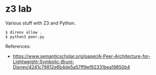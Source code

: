# z3 lab

Various stuff with Z3 and Python.

```
$ direnv allow .
$ python3 peer.py
```

References:

* https://www.semanticscholar.org/paper/A-Peer-Architecture-for-Lightweight-Symbolic-Bruni-Disney/4241c79812e6b4de5a57ff9ef92331bea19850b4
